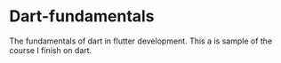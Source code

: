 # Dart-fundamentals
The fundamentals of dart in flutter development.
This a is sample of the course I finish on dart.
